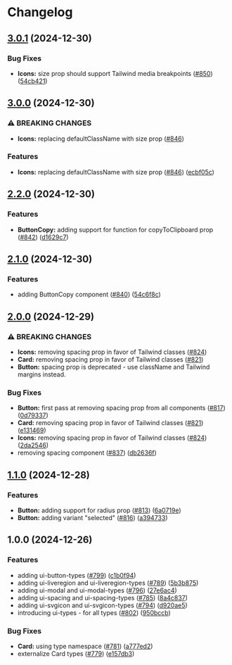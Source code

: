 # Changelog

## [3.0.1](https://github.com/versini-org/ui-components/compare/ui-types-v3.0.0...ui-types-v3.0.1) (2024-12-30)


### Bug Fixes

* **Icons:** size prop should support Tailwind media breakpoints ([#850](https://github.com/versini-org/ui-components/issues/850)) ([54cb421](https://github.com/versini-org/ui-components/commit/54cb421b32ac256f5cf477229610def6b25bea71))

## [3.0.0](https://github.com/versini-org/ui-components/compare/ui-types-v2.2.0...ui-types-v3.0.0) (2024-12-30)


### ⚠ BREAKING CHANGES

* **Icons:** replacing defaultClassName with size prop ([#846](https://github.com/versini-org/ui-components/issues/846))

### Features

* **Icons:** replacing defaultClassName with size prop ([#846](https://github.com/versini-org/ui-components/issues/846)) ([ecbf05c](https://github.com/versini-org/ui-components/commit/ecbf05c3e764ff5425f62b5a3ba96797ccbb1a1a))

## [2.2.0](https://github.com/versini-org/ui-components/compare/ui-types-v2.1.0...ui-types-v2.2.0) (2024-12-30)


### Features

* **ButtonCopy:** adding support for function for copyToClipboard prop ([#842](https://github.com/versini-org/ui-components/issues/842)) ([d1629c7](https://github.com/versini-org/ui-components/commit/d1629c77170d3a7ec9cf3e6275432bba02455014))

## [2.1.0](https://github.com/versini-org/ui-components/compare/ui-types-v2.0.0...ui-types-v2.1.0) (2024-12-30)


### Features

* adding ButtonCopy component ([#840](https://github.com/versini-org/ui-components/issues/840)) ([54c6f8c](https://github.com/versini-org/ui-components/commit/54c6f8c61aac2a4440429f120a8148c938196388))

## [2.0.0](https://github.com/versini-org/ui-components/compare/ui-types-v1.1.0...ui-types-v2.0.0) (2024-12-29)


### ⚠ BREAKING CHANGES

* **Icons:** removing spacing prop in favor of Tailwind classes ([#824](https://github.com/versini-org/ui-components/issues/824))
* **Card:** removing spacing prop in favor of Tailwind classes ([#821](https://github.com/versini-org/ui-components/issues/821))
* **Button:** spacing prop is deprecated - use className and Tailwind margins instead.

### Bug Fixes

* **Button:** first pass at removing spacing prop from all components ([#817](https://github.com/versini-org/ui-components/issues/817)) ([0d79337](https://github.com/versini-org/ui-components/commit/0d79337ead5a5e846b8d09130e5dc9de92bf8ef5))
* **Card:** removing spacing prop in favor of Tailwind classes ([#821](https://github.com/versini-org/ui-components/issues/821)) ([e131469](https://github.com/versini-org/ui-components/commit/e131469e73232e980020805069b264fbcc325619))
* **Icons:** removing spacing prop in favor of Tailwind classes ([#824](https://github.com/versini-org/ui-components/issues/824)) ([2da2546](https://github.com/versini-org/ui-components/commit/2da2546d4e3c9e0bd61b9995ca9dc67d8aea18ca))
* removing spacing component ([#837](https://github.com/versini-org/ui-components/issues/837)) ([db2636f](https://github.com/versini-org/ui-components/commit/db2636f9cb2a000341ce04856f311f59110c7ea8))

## [1.1.0](https://github.com/versini-org/ui-components/compare/ui-types-v1.0.0...ui-types-v1.1.0) (2024-12-28)


### Features

* **Button:** adding support for radius prop ([#813](https://github.com/versini-org/ui-components/issues/813)) ([6a0719e](https://github.com/versini-org/ui-components/commit/6a0719e7a8fdd8fcaaa64b38e0c30d532acd8b73))
* **Button:** adding variant "selected" ([#816](https://github.com/versini-org/ui-components/issues/816)) ([a394733](https://github.com/versini-org/ui-components/commit/a394733263422bdbe41df57b9391bfa781863252))

## 1.0.0 (2024-12-26)


### Features

* adding ui-button-types ([#799](https://github.com/versini-org/ui-components/issues/799)) ([c1b0f94](https://github.com/versini-org/ui-components/commit/c1b0f94aa52d65985d1a84bf2255b6462fc8e092))
* adding ui-liveregion and ui-liveregion-types ([#789](https://github.com/versini-org/ui-components/issues/789)) ([5b3b875](https://github.com/versini-org/ui-components/commit/5b3b8757e7d07fa68aaf597b80d2bab151da2270))
* adding ui-modal and ui-modal-types ([#796](https://github.com/versini-org/ui-components/issues/796)) ([27e6ac4](https://github.com/versini-org/ui-components/commit/27e6ac450ada1a3a895076678a7dfe17e31331eb))
* adding ui-spacing and ui-spacing-types ([#785](https://github.com/versini-org/ui-components/issues/785)) ([8a4c837](https://github.com/versini-org/ui-components/commit/8a4c83768c3dc86ec34dd846fc78023dc2a981d7))
* adding ui-svgicon and ui-svgicon-types ([#794](https://github.com/versini-org/ui-components/issues/794)) ([d920ae5](https://github.com/versini-org/ui-components/commit/d920ae5900798f67f7acc14bd135195cca63e29a))
* introducing ui-types - for all types ([#802](https://github.com/versini-org/ui-components/issues/802)) ([950bccb](https://github.com/versini-org/ui-components/commit/950bccb37bca104487c597f8a043ca3382331105))


### Bug Fixes

* **Card:** using type namespace ([#781](https://github.com/versini-org/ui-components/issues/781)) ([a777ed2](https://github.com/versini-org/ui-components/commit/a777ed20e7eed3c84e49a0fb2219c21e84adaab3))
* externalize Card types ([#779](https://github.com/versini-org/ui-components/issues/779)) ([e157db3](https://github.com/versini-org/ui-components/commit/e157db3cf9b9843f3f3ff6ab9cb792259722b64d))
